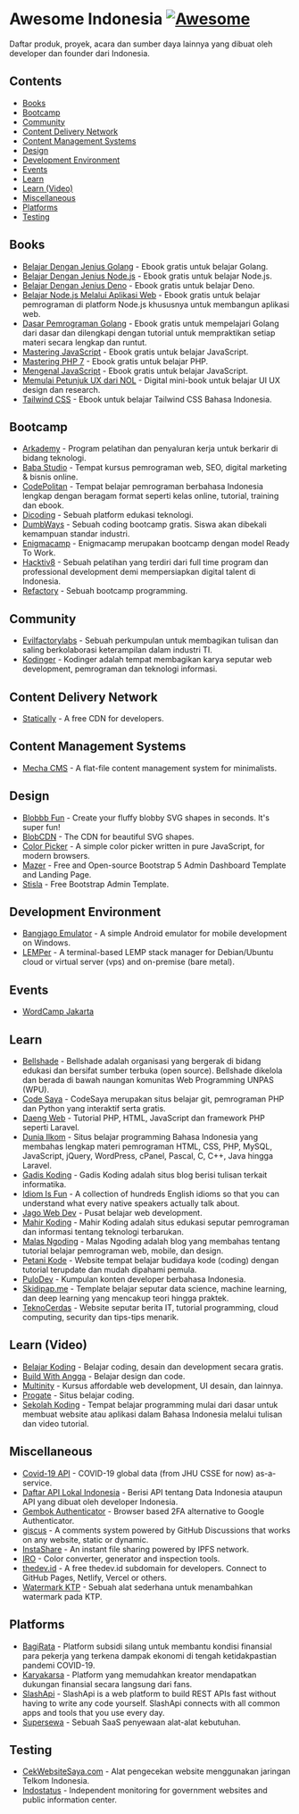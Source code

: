 # Awesome Indonesia [![Awesome](https://cdn.statically.io/gh/sindresorhus/awesome/main/media/badge.svg)](https://github.com/fransallen/awesome.id)

Daftar produk, proyek, acara dan sumber daya lainnya yang dibuat oleh developer dan founder dari Indonesia.

## Contents

- [Books](#books)
- [Bootcamp](#bootcamp)
- [Community](#community)
- [Content Delivery Network](#content-delivery-network)
- [Content Management Systems](#content-management-systems)
- [Design](#design)
- [Development Environment](#development-environment)
- [Events](#events)
- [Learn](#learn)
- [Learn (Video)](#learn-video)
- [Miscellaneous](#miscellaneous)
- [Platforms](#platforms)
- [Testing](#testing)

## Books

- [Belajar Dengan Jenius Golang](https://github.com/gungunfebrianza/Belajar-Dengan-Jenius-Golang) - Ebook gratis untuk belajar Golang.
- [Belajar Dengan Jenius Node.js](https://github.com/gungunfebrianza/Belajar-Dengan-Jenius-AWS-Node.js) - Ebook gratis untuk belajar Node.js.
- [Belajar Dengan Jenius Deno](https://github.com/gungunfebrianza/Belajar-Dengan-Jenius-DenoTheWKWKLand) - Ebook gratis untuk belajar Deno.
- [Belajar Node.js Melalui Aplikasi Web](https://belajar-nodejs.sajen.id/nodejs) - Ebook gratis untuk belajar pemrograman di platform Node.js khususnya untuk membangun aplikasi web.
- [Dasar Pemrograman Golang](https://dasarpemrogramangolang.novalagung.com/) - Ebook gratis untuk mempelajari Golang dari dasar dan dilengkapi dengan tutorial untuk mempraktikan setiap materi secara lengkap dan runtut.
- [Mastering JavaScript](https://github.com/gungunfebrianza/Mastering-Javascript) - Ebook gratis untuk belajar JavaScript.
- [Mastering PHP 7](https://github.com/gungunfebrianza/Mastering-PHP7) - Ebook gratis untuk belajar PHP.
- [Mengenal JavaScript](https://masputih.com/2013/01/ebook-gratis-mengenal-javascript) - Ebook gratis untuk belajar JavaScript.
- [Memulai Petunjuk UX dari NOL](https://www.halodesigners.com/petunjuk-ux) - Digital mini-book untuk belajar UI UX design dan research.
- [Tailwind CSS](https://multinity.id/book/tailwind-css) - Ebook untuk belajar Tailwind CSS Bahasa Indonesia.

## Bootcamp

- [Arkademy](https://www.arkademy.com/) - Program pelatihan dan penyaluran kerja untuk berkarir di bidang teknologi.
- [Baba Studio](https://www.babastudio.com/) - Tempat kursus pemrograman web, SEO, digital marketing & bisnis online.
- [CodePolitan](https://www.codepolitan.com/) - Tempat belajar pemrograman berbahasa Indonesia lengkap dengan beragam format seperti kelas online, tutorial, training dan ebook.
- [Dicoding](https://www.dicoding.com/) - Sebuah platform edukasi teknologi.
- [DumbWays](https://dumbways.id/) - Sebuah coding bootcamp gratis. Siswa akan dibekali kemampuan standar industri.
- [Enigmacamp](https://www.enigmacamp.com/) - Enigmacamp merupakan bootcamp dengan model Ready To Work.
- [Hacktiv8](https://www.hacktiv8.com/) - Sebuah pelatihan yang terdiri dari full time program dan professional development demi mempersiapkan digital talent di Indonesia.
- [Refactory](https://refactory.id/) - Sebuah bootcamp programming.

## Community

- [Evilfactorylabs](https://www.evilfactorylabs.org/) - Sebuah perkumpulan untuk membagikan tulisan dan saling berkolaborasi keterampilan dalam industri TI.
- [Kodinger](https://kodinger.com/) - Kodinger adalah tempat membagikan karya seputar web development, pemrograman dan teknologi informasi.

## Content Delivery Network

- [Statically](https://statically.io/) - A free CDN for developers.

## Content Management Systems

- [Mecha CMS](https://mecha-cms.com/) - A flat-file content management system for minimalists.

## Design

- [Blobbb Fun](https://blobbb.fun/) - Create your fluffy blobby SVG shapes in seconds. It's super fun!
- [BlobCDN](https://upset.dev/blobcdn) - The CDN for beautiful SVG shapes.
- [Color Picker](https://taufik-nurrohman.js.org/color-picker/) - A simple color picker written in pure JavaScript, for modern browsers.
- [Mazer](https://zuramai.github.io/mazer/) - Free and Open-source Bootstrap 5 Admin Dashboard Template and Landing Page.
- [Stisla](https://getstisla.com/) - Free Bootstrap Admin Template.

## Development Environment

- [Bangjago Emulator](https://github.com/restuwahyu13/bangjago-android-emulator) - A simple Android emulator for mobile development on Windows.
- [LEMPer](https://github.com/joglomedia/LEMPer) - A terminal-based LEMP stack manager for Debian/Ubuntu cloud or virtual server (vps) and on-premise (bare metal).

## Events

- [WordCamp Jakarta](https://jakarta.wordcamp.org/)

## Learn

- [Bellshade](https://bellshade.github.io/) - Bellshade adalah organisasi yang bergerak di bidang edukasi dan bersifat sumber terbuka (open source). Bellshade dikelola dan berada di bawah naungan komunitas Web Programming UNPAS (WPU).
- [Code Saya](https://codesaya.com/) - CodeSaya merupakan situs belajar git, pemrograman PHP dan Python yang interaktif serta gratis.
- [Daeng Web](https://daengweb.id/) - Tutorial PHP, HTML, JavaScript dan framework PHP seperti Laravel.
- [Dunia Ilkom](https://www.duniailkom.com/) - Situs belajar programming Bahasa Indonesia yang membahas lengkap materi pemrograman HTML, CSS, PHP, MySQL, JavaScript, jQuery, WordPress, cPanel, Pascal, C, C++, Java hingga Laravel.
- [Gadis Koding](https://gadiskoding.my.id/) - Gadis Koding adalah situs blog berisi tulisan terkait informatika.
- [Idiom Is Fun](https://idiomis.fun/) - A collection of hundreds English idioms so that you can understand what every native speakers actually talk about.
- [Jago Web Dev](https://jagowebdev.com/) - Pusat belajar web development.
- [Mahir Koding](https://www.mahirkoding.com/) - Mahir Koding adalah situs edukasi seputar pemrograman dan informasi tentang teknologi terbarukan.
- [Malas Ngoding](https://www.malasngoding.com/) - Malas Ngoding adalah blog yang membahas tentang tutorial belajar pemrograman web, mobile, dan design.
- [Petani Kode](https://www.petanikode.com/) - Website tempat belajar budidaya kode (coding) dengan tutorial terupdate dan mudah dipahami pemula.
- [PuloDev](https://pulo.dev/) - Kumpulan konten developer berbahasa Indonesia.
- [Skidipap.me](https://skidipap.me/) - Template belajar seputar data science, machine learning, dan deep learning yang mencakup teori hingga praktek.
- [TeknoCerdas](https://teknocerdas.com/) - Website seputar berita IT, tutorial programming, cloud computing, security dan tips-tips menarik.

## Learn (Video)

- [Belajar Koding](https://belajarkoding.com/) - Belajar coding, desain dan development secara gratis.
- [Build With Angga](https://buildwithangga.com/) - Belajar design dan code.
- [Multinity](https://multinity.id/) - Kursus affordable web development, UI desain, dan lainnya.
- [Progate](https://progate.com/) - Situs belajar coding.
- [Sekolah Koding](https://sekolahkoding.com/) - Tempat belajar programming mulai dari dasar untuk membuat website atau aplikasi dalam Bahasa Indonesia melalui tulisan dan video tutorial.

## Miscellaneous

- [Covid-19 API](https://github.com/mathdroid/covid-19-api) - COVID-19 global data (from JHU CSSE for now) as-a-service.
- [Daftar API Lokal Indonesia](https://github.com/farizdotid/DAFTAR-API-LOKAL-INDONESIA) - Berisi API tentang Data Indonesia ataupun API yang dibuat oleh developer Indonesia.
- [Gembok Authenticator](https://github.com/rioastamal/gembok) - Browser based 2FA alternative to Google Authenticator.
- [giscus](https://giscus.app) - A comments system powered by GitHub Discussions that works on any website, static or dynamic.
- [InstaShare](https://share.nyandev.id/) - An instant file sharing powered by IPFS network.
- [IRO](https://iro.nyandev.id/) - Color converter, generator and inspection tools.
- [thedev.id](https://thedev.id/) - A free thedev.id subdomain for developers. Connect to GitHub Pages, Netlify, Vercel or others.
- [Watermark KTP](https://sirilius.github.io/watermarkktp/) - Sebuah alat sederhana untuk menambahkan watermark pada KTP.

## Platforms

- [BagiRata](https://bagirata.id/) - Platform subsidi silang untuk membantu kondisi finansial para pekerja yang terkena dampak ekonomi di tengah ketidakpastian pandemi COVID-19.
- [Karyakarsa](https://karyakarsa.com/) - Platform yang memudahkan kreator mendapatkan dukungan finansial secara langsung dari fans.
- [SlashApi](https://slashapi.com/) - SlashApi is a web platform to build REST APIs fast without having to write any code yourself. SlashApi connects with all common apps and tools that you use every day.
- [Supersewa](https://supersewa.com/) - Sebuah SaaS penyewaan alat-alat kebutuhan.

## Testing

- [CekWebsiteSaya.com](https://cekwebsitesaya.com/) - Alat pengecekan website menggunakan jaringan Telkom Indonesia.
- [Indostatus](https://indostatus.com/) - Independent monitoring for government websites and public information center.
